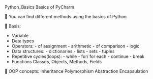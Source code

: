 Python_Basics
Basics of PyCharm

🔎 You can find different methods using the basics of Python

🔦 Basis:

+ Variable
+ Data types
+ Operators: - of assignment
			- arithmetic
			- of comparison
			- logic
+ Data structures:	- dictionaries
					- lists
					- sets
					- tuples
+ Repetitive cycles(loops): - while
							- for/ for each
							- continue
							- break
+ Functions
Classes, Objects, Methods, Fields

📗 OOP concepts:
Inheritance
Polymorphism
Abstraction
Encapsulation